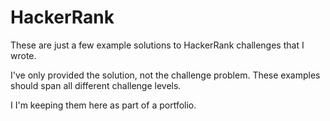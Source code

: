 # HackerRank

These are just a few example solutions to HackerRank challenges that I wrote.

I've only provided the solution, not the challenge problem. These examples should span all different challenge levels.

I I'm keeping them here as part of a portfolio.

